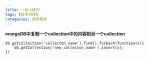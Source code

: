 ```yaml
---
title: 一些小技巧
tags: [技术杂烩]
categories: 技术修炼
---
```


**mongoDB中复制一个collection中的内容到另一个collection**
```
db.getCollection('collecton_name').find().forEach(function(x){
    db.getCollection('new_collecton_name').insert(x);
})
```

